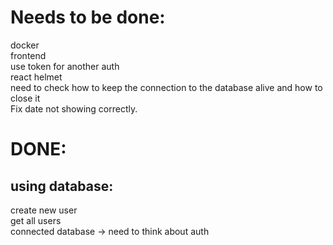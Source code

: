 # Needs to be done:
docker <br/>
frontend <br/>
use token for another auth<br/>
react helmet<br/>
need to check how to keep the connection to the database alive and how to close it <br/>
Fix date not showing correctly.

# DONE:
## using database:
create new user<br/>
get all users <br/>
connected database -> need to think about auth<br/>
